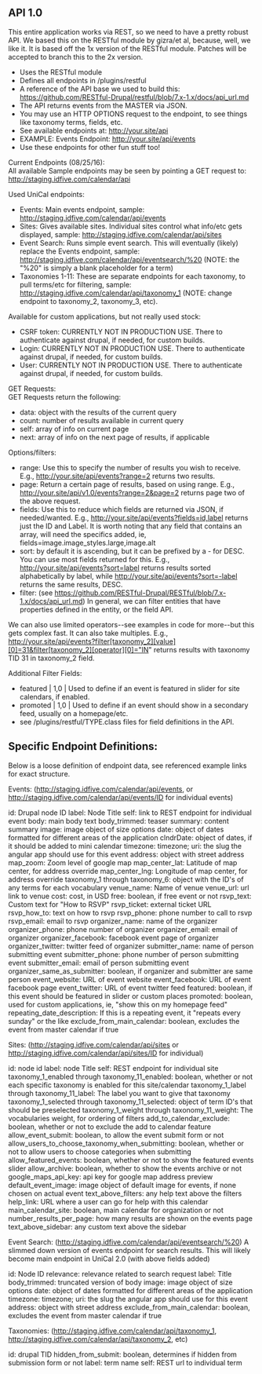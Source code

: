 API 1.0
-------
This entire application works via REST, so we need to have a pretty robust API.
We based this on the RESTful module by gizra/et al, because, well, we like it.
It is based off the 1x version of the RESTful module. Patches will be accepted
to branch this to the 2x version.
* Uses the RESTful module
* Defines all endpoints in /plugins/restful
* A reference of the API base we used to build this:
  https://github.com/RESTful-Drupal/restful/blob/7.x-1.x/docs/api_url.md
* The API returns events from the MASTER via JSON.
* You may use an HTTP OPTIONS request to the endpoint, to see things like
  taxonomy terms, fields, etc.
* See available endpoints at: http://your.site/api
* EXAMPLE: Events Endpoint: http://your.site/api/events
* Use these endpoints for other fun stuff too!  

Current Endpoints (08/25/16):  
All available Sample endpoints may be seen by pointing a GET request to: http://staging.idfive.com/calendar/api

Used UniCal endpoints:
* Events: Main events endpoint, sample: http://staging.idfive.com/calendar/api/events
* Sites: Gives available sites. Individual sites control what info/etc gets displayed, sample: http://staging.idfive.com/calendar/api/sites
* Event Search: Runs simple event search. This will eventually (likely) replace the Events endpoint, sample: http://staging.idfive.com/calendar/api/eventsearch/%20 (NOTE: the "%20" is simply a blank placeholder for a term)
* Taxonomies 1-11: These are separate endpoints for each taxonomy, to pull terms/etc for filtering, sample: http://staging.idfive.com/calendar/api/taxonomy_1 (NOTE: change endpoint to taxonomy_2, taxonomy_3, etc).

Available for custom applications, but not really used stock:
* CSRF token: CURRENTLY NOT IN PRODUCTION USE. There to authenticate against drupal, if needed, for custom builds.
* Login: CURRENTLY NOT IN PRODUCTION USE. There to authenticate against drupal, if needed, for custom builds.
* User: CURRENTLY NOT IN PRODUCTION USE. There to authenticate against drupal, if needed, for custom builds.


GET Requests:  
GET Requests return the following:
* data: object with the results of the current query
* count: number of results available in current query
* self: array of info on current page
* next: array of info on the next page of results, if applicable  

Options/filters:  
* range: Use this to specify the number of results you wish to receive. E.g.,
  http://your.site/api/events?range=2 returns two results.  
* page: Return a certain page of results, based on using range. E.g.,
  http://your.site/api/v1.0/events?range=2&page=2 returns page two of the above
  request.  
* fields: Use this to reduce which fields are returned via JSON, if
  needed/wanted. E.g., http://your.site/api/events?fields=id,label returns just
  the ID and Label. It is worth noting that any field that contains an array, will need the specifics added, ie, fields=image.image_styles.large,image.alt
* sort: by default it is ascending, but it can be prefixed by a - for DESC. You
  can use most fields returned for this. E.g., http://your.site/api/events?sort=label
  returns results sorted alphabetically by label, while
  http://your.site/api/events?sort=-label returns the same results, DESC.
* filter: (see https://github.com/RESTful-Drupal/RESTful/blob/7.x-1.x/docs/api_url.md)
  In general, we can filter entities that have properties defined in the entity,
  or the field API.

We can also use limited operators--see examples in code for more--but this gets
complex fast. It can also take multiples. E.g., http://your.site/api/events?filter[taxonomy_2][value][0]=31&filter[taxonomy_2][operator][0]="IN"
returns results with taxonomy TID 31 in taxonomy_2 field.

Additional Filter Fields:
* featured | 1,0 | Used to define if an event is featured in slider for site
  calendars, if enabled.
* promoted | 1,0 | Used to define if an event should show in a secondary feed,
  usually on a homepage/etc.
* see /plugins/restful/TYPE.class files for field definitions in the API.  

Specific Endpoint Definitions:
------------------------------
Below is a loose definition of endpoint data, see referenced example links for exact structure.

Events:
(http://staging.idfive.com/calendar/api/events, or http://staging.idfive.com/calendar/api/events/ID for individual events)

id: Drupal node ID
label: Node Title
self: link to REST endpoint for individual event
body: main body text
body_trimmed: teaser
summary: content summary
image: image object of size options
date: object of dates formatted for different areas of the application
clndrDate: object of dates, if it should be added to mini calendar
timezone: timezone;
uri: the slug the angular app should use for this event
address: object with street address
map_zoom: Zoom level of google map
map_center_lat: Latitude of map center, for address override
map_center_lng: Longitude of map center, for address override
taxonomy_1 through taxonomy_6: object with the ID's of any terms for each vocabulary
venue_name: Name of venue
venue_url: url link to venue
cost: cost, in USD
free: boolean, if free event or not
rsvp_text: Custom text for "How to RSVP"
rsvp_ticket: external ticket URL
rsvp_how_to: text on how to rsvp
rsvp_phone: phone number to call to rsvp
rsvp_email: email to rsvp
organizer_name: name of the organizer
organizer_phone: phone number of organizer
organizer_email: email of organizer
organizer_facebook: facebook event page of organizer
organizer_twitter: twitter feed of organizer
submitter_name: name of person submitting event
submitter_phone: phone number of person submitting event
submitter_email: email of person submitting event
organizer_same_as_submitter: boolean, if organizer and submitter are same person
event_website: URL of event website
event_facebook: URL of event facebook page
event_twitter: URL of event twitter feed
featured: boolean, if this event should be featured in slider or custom places
promoted: boolean, used for custom applications, ie, "show this on my homepage feed"
repeating_date_description: If this is a repeating event, it "repeats every sunday" or the like
exclude_from_main_calendar: boolean, excludes the event from master calendar if true


Sites:
(http://staging.idfive.com/calendar/api/sites or http://staging.idfive.com/calendar/api/sites/ID for individual)

id: node id
label: node Title
self: REST endpoint for individual site
taxonomy_1_enabled through taxonomy_11_enabled: boolean, whether or not each specific taxonomy is enabled for this site/calendar
taxonomy_1_label through taxonomy_11_label: The label you want to give that taxonomy
taxonomy_1_selected through taxonomy_11_selected: object of term ID's that should be preselected
taxonomy_1_weight through taxonomy_11_weight: The vocabularies weight, for ordering of filters
add_to_calendar_exclude: boolean, whether or not to exclude the add to calendar feature
allow_event_submit: boolean, to allow the event submit form or not
allow_users_to_choose_taxonomy_when_submitting: boolean, whether or not to allow users to choose categories when submitting
allow_featured_events: boolean, whether or not to show the featured events slider
allow_archive: boolean, whether to show the events archive or not
google_maps_api_key: api key for google map address preview
default_event_image: image object of default image for events, if none chosen on actual event
text_above_filters: any help text above the filters
help_link: URL where a user can go for help with this calendar
main_calendar_site: boolean, main calendar for organization or not
number_results_per_page: how many results are shown on the events page
text_above_sidebar: any custom text above the sidebar


Event Search:
(http://staging.idfive.com/calendar/api/eventsearch/%20)
A slimmed down version of events endpoint for search results. This will likely become main endpoint in UniCal 2.0 (with above fields added)

id: Node ID
relevance: relevance related to search request
label: Title
body_trimmed: truncated version of body
image: image object of size options
date: object of dates formatted for different areas of the application
timezone: timezone;
uri: the slug the angular app should use for this event
address: object with street address
exclude_from_main_calendar: boolean, excludes the event from master calendar if true


Taxonomies:
(http://staging.idfive.com/calendar/api/taxonomy_1, http://staging.idfive.com/calendar/api/taxonomy_2, etc)

id: drupal TID
hidden_from_submit: boolean, determines if hidden from submission form or not
label: term name
self: REST url to individual term
